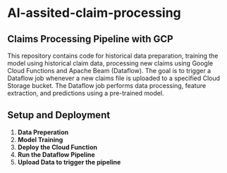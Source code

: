 # AI-assited-claim-processing

## Claims Processing Pipeline with GCP

This repository contains code for historical data preparation, training the model using historical claim data, processing new claims using Google Cloud Functions and Apache Beam (Dataflow). The goal is to trigger a Dataflow job whenever a new claims file is uploaded to a specified Cloud Storage bucket. The Dataflow job performs data processing, feature extraction, and predictions using a pre-trained model.

## Setup and Deployment

1. **Data Preperation**
2. **Model Training**
3. **Deploy the Cloud Function**
4. **Run the Dataflow Pipeline**
5. **Upload Data to trigger the pipeline**
